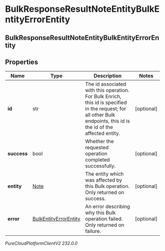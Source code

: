 # BulkResponseResultNoteEntityBulkEntityErrorEntity

## BulkResponseResultNoteEntityBulkEntityErrorEntity

## Properties

|Name | Type | Description | Notes|
|------------ | ------------- | ------------- | -------------|
| **id** | str | The id associated with this operation. For Bulk Enrich, this id is specified in the request; for all other Bulk endpoints, this id is the id of the affected entity. | [optional] |
| **success** | bool | Whether the requested operation completed successfully. | [optional] |
| **entity** | [Note](Note) | The entity which was affected by this Bulk operation. Only returned on success. | [optional] |
| **error** | [BulkEntityErrorEntity](BulkEntityErrorEntity) | An error describing why this Bulk operation failed. Only returned on failure. | [optional] |



_PureCloudPlatformClientV2 232.0.0_
